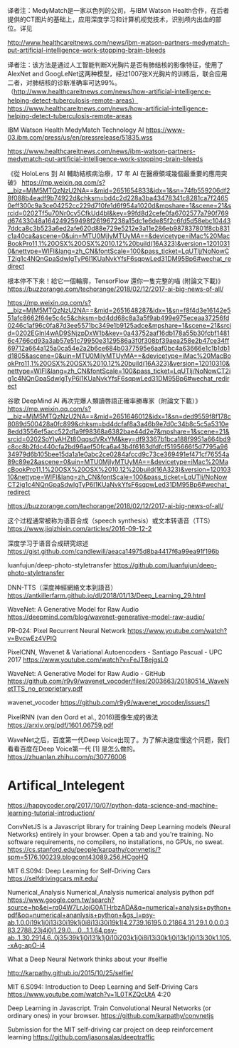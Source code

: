 译者注：MedyMatch是一家以色列的公司，与IBM Watson Health合作，在后者提供的CT图片的基础上，应用深度学习和计算机视觉技术，识别颅内出血的部位。详见

http://www.healthcareitnews.com/news/ibm-watson-partners-medymatch-put-artificial-intelligence-work-stopping-brain-bleeds



译者注：该方法是通过人工智能判断X光胸片是否有肺结核的影像特征，使用了AlexNet and GoogLeNet这两种模型，经过1007张X光胸片的训练后，联合应用二者，对肺结核的诊断准确率可达99%。（http://www.healthcareitnews.com/news/how-artificial-intelligence-helping-detect-tuberculosis-remote-areas）
https://www.healthcareitnews.com/news/how-artificial-intelligence-helping-detect-tuberculosis-remote-areas

IBM Watson Health MedyMatch Technology AI
https://www-03.ibm.com/press/us/en/pressrelease/51835.wss

https://www.healthcareitnews.com/news/ibm-watson-partners-medymatch-put-artificial-intelligence-work-stopping-brain-bleeds


《從 HoloLens 到 AI 輔助結核病治療，17 年 AI 在醫療領域幾個最重要的應用突破》
https://mp.weixin.qq.com/s?__biz=MjM5MTQzNzU2NA==&mid=2651654833&idx=1&sn=74fb559206df28f088b4eadf9b74922d&chksm=bd4c2d228a3ba43478341c8281ca7f24650eff300c9a3ce04252cc229d710fe1d6f954a1020d&mpshare=1&scene=21&srcid=0202Tf5u70Nr0cv5CfkUd4bI&key=99fd8d2cefe0fa6702577a790f769d67433048a164249259498f261967238a15dc1e6de85f2c6fd5d58ebc104437ddca8c3b523a6ed2afe620d88e729e5212e3a11e286eb987837801f8cb831c1a40ca&ascene=0&uin=MTU0MjIyMTUyMA==&devicetype=iMac%20MacBookPro11,1%20OSX%20OSX%2010.12%20build(16A323)&version=12010310&nettype=WIFI&lang=zh_CN&fontScale=100&pass_ticket=LqUTlj/NoNowCT2ig1c4NQnGpaSdwlgTyP6I1KUaNvkYfsF6sqpwLed31DM95Bp6#wechat_redirect


根本停不下來！給它一個輪廓，TensorFlow 還你一隻完整的喵 (附論文下載)》
https://buzzorange.com/techorange/2018/02/12/2017-ai-big-news-of-all/

https://mp.weixin.qq.com/s?__biz=MjM5MTQzNzU2NA==&mid=2651648287&idx=1&sn=f8f4d3e16142e551afc8662f64e5c4c5&chksm=bd4dd68c8a3a5f9ab499e975eceaa37256fd0246c1af96c0fa87d3ee5571bc349e1b9125adce&mpshare=1&scene=21&srcid=0202EGlnl4wAD9SNjzpDxW1b&key=0a43752aaf16db178a55b30fcbf14816c4766cd93a3ab57e51c79950e3129586a3f0f308bf39aea258e2b47ce34ff69712a664a125a0ca54e2a2b6ce684b0377595e6aaf0bc4a63666e1c1b1db1d1805&ascene=0&uin=MTU0MjIyMTUyMA==&devicetype=iMac%20MacBookPro11,1%20OSX%20OSX%2010.12%20build(16A323)&version=12010310&nettype=WIFI&lang=zh_CN&fontScale=100&pass_ticket=LqUTlj/NoNowCT2ig1c4NQnGpaSdwlgTyP6I1KUaNvkYfsF6sqpwLed31DM95Bp6#wechat_redirect


谷歌 DeepMind AI 再次完爆人類讀唇語正確率勝專家（附論文下載）》
https://mp.weixin.qq.com/s?__biz=MjM5MTQzNzU2NA==&mid=2651646012&idx=1&sn=ded9559f8f178c8089d500428a0fc899&chksm=bd4dcfaf8a3a46b9e7d0c34b8c5c5a5310e8edd3556ef5acc522d1a9f98368a6382bae44d2e7&mpshare=1&scene=21&srcid=0202SoYIyAHZt8OqqsdVRxYM&key=df93367b1bca188f9951a664bd9c8cc8b2fdc440cfa2bd96aef50fca6a43b4f6163dfdfcf5195666f5d7795a9634979d6b105bee15da1a1e0abc2ce0284afccd9c73ce369491ef471cf76554a89c89e2&ascene=0&uin=MTU0MjIyMTUyMA==&devicetype=iMac%20MacBookPro11,1%20OSX%20OSX%2010.12%20build(16A323)&version=12010310&nettype=WIFI&lang=zh_CN&fontScale=100&pass_ticket=LqUTlj/NoNowCT2ig1c4NQnGpaSdwlgTyP6I1KUaNvkYfsF6sqpwLed31DM95Bp6#wechat_redirect

https://buzzorange.com/techorange/2018/02/12/2017-ai-big-news-of-all/

这个过程通常被称为语音合成（speech synthesis）或文本转语音（TTS）
https://www.jiqizhixin.com/articles/2016-09-12-2

深度学习于语音合成研究综述
https://gist.github.com/candlewill/aeaca14975d8ba4417f6a99ea91f196b

luanfujun/deep-photo-styletransfer
https://github.com/luanfujun/deep-photo-styletransfer

  DNN-TTS（深度神經網絡文本到語音）
  https://antkillerfarm.github.io/dl/2018/01/13/Deep_Learning_29.html
  
  
  WaveNet: A Generative Model for Raw Audio
  https://deepmind.com/blog/wavenet-generative-model-raw-audio/
  
  PR-024: Pixel Recurrent Neural Network
  https://www.youtube.com/watch?v=BvcwEz4VPIQ
  
  PixelCNN, Wavenet & Variational Autoencoders - Santiago Pascual - UPC 2017
  https://www.youtube.com/watch?v=FeJT8ejgsL0
  
  WaveNet: A Generative Model for Raw Audio - GitHub
  https://github.com/r9y9/wavenet_vocoder/files/2003663/20180514_WaveNetTTS_no_proprietary.pdf
  
  
  wavenet_vocoder
  https://github.com/r9y9/wavenet_vocoder/issues/1
  
  PixelRNN (van den Oord et al., 2016)图像生成的做法
  https://arxiv.org/pdf/1601.06759.pdf
  
  WaveNet之后，百度第一代Deep Voice出现了。为了解决速度慢这个问题，我们看看百度在Deep Voice第一代 [1] 是怎么做的。
  https://zhuanlan.zhihu.com/p/30776006
  

# Artifical_Intelegent
https://happycoder.org/2017/10/07/python-data-science-and-machine-learning-tutorial-introduction/

ConvNetJS is a Javascript library for training Deep Learning models (Neural Networks) entirely in your browser. Open a tab and you're training. No software requirements, no compilers, no installations, no GPUs, no sweat. https://cs.stanford.edu/people/karpathy/convnetjs/?spm=5176.100239.blogcont43089.256.HCgoHQ

MIT 6.S094: Deep Learning for Self-Driving Cars https://selfdrivingcars.mit.edu/

Numerical_Analysis
Numerical_Analysis numerical analysis python pdf https://www.google.com.tw/search?source=hp&ei=rq04W7LrJojG0ATHrbzADA&q=numerical+analysis+python+pdf&oq=numerical+ananlysis+python+&gs_l=psy-ab.1.0.0i19k1j0i13i30i19k1j0i8i13i30i19k1l4.2739.16195.0.21864.31.29.1.0.0.0.383.2788.23j4j0j1.29.0....0...1.1.64.psy-ab..1.30.2914.6..0j35i39k1j0i131k1j0i10i203k1j0i8i13i30k1j0i13k1j0i13i30k1.105.-xAg-apO-i4

What a Deep Neural Network thinks about your #selfie

http://karpathy.github.io/2015/10/25/selfie/

MIT 6.S094: Introduction to Deep Learning and Self-Driving Cars https://www.youtube.com/watch?v=1L0TKZQcUtA 4:20

Deep Learning in Javascript. Train Convolutional Neural Networks (or ordinary ones) in your browser. https://github.com/karpathy/convnetjs

Submission for the MIT self-driving car project on deep reinforcement learning https://github.com/jasonsalas/deeptraffic
